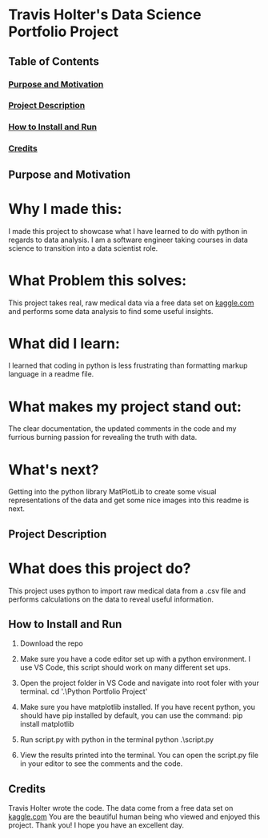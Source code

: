# Travis Holter's Data Science Portfolio Project

## Table of Contents
### [Purpose and Motivation](#purpose-and-motivation-1)
### [Project Description](#project-description-1)
### [How to Install and Run](#how-to-install-and-run-1)
### [Credits](#credits-1)

## Purpose and Motivation
# Why I made this:
I made this project to showcase what I have learned to do with python in regards to data analysis. I am a software engineer taking courses in data science to transition into a data scientist role.

# What Problem this solves:
This project takes real, raw medical data via a free data set on [kaggle.com](https://www.kaggle.com/datasets/mirichoi0218/insurance) and performs some data analysis to find some useful insights.

# What did I learn:
I learned that coding in python is less frustrating than formatting markup language in a readme file.

# What makes my project stand out:
The clear documentation, the updated comments in the code and my furrious burning passion for revealing the truth with data.

# What's next?
Getting into the python library MatPlotLib to create some visual representations of the data and get some nice images into this readme is next.

## Project Description

# What does this project do?
This project uses python to import raw medical data from a .csv file and performs calculations on the data to reveal useful information.

## How to Install and Run
1. Download the repo
2. Make sure you have a code editor set up with a python environment. I use VS Code, this script should work on many different set ups.
3. Open the project folder in VS Code and navigate into root foler with your terminal.
    cd '.\Python Portfolio Project\'
4. Make sure you have matplotlib installed. If you have recent python, you should have pip installed by default, you can use the command:
    pip install matplotlib
5. Run script.py with python in the terminal
    python .\script.py

6. View the results printed into the terminal. You can open the script.py file in your editor to see the comments and the code.

## Credits
Travis Holter wrote the code.
The data come from a free data set on [kaggle.com](https://www.kaggle.com/datasets/mirichoi0218/insurance)
You are the beautiful human being who viewed and enjoyed this project. Thank you! I hope you have an excellent day.